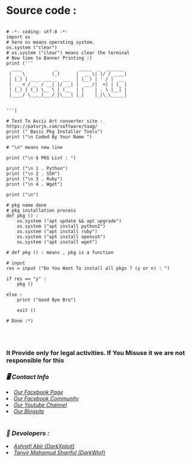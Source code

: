 # Source code :

```

# -*- coding: utf-8 -*-
import os
# here os means operating system.
os.system ("clear")
# os.system ("clear") means clear the terminal
# Now time to Banner Printing :)
print ('''
  ____            _        _____  _  _______ 
 |  _ \          (_)      |  __ \| |/ / ____|
 | |_) | __ _ ___ _  ___  | |__) | ' / |  __ 
 |  _ < / _` / __| |/ __| |  ___/|  <| | |_ |
 | |_) | (_| \__ \ | (__  | |    | . \ |__| |
 |____/ \__,_|___/_|\___| |_|    |_|\_\_____|
                                             
                                             
''')

# Text To Ascii Art converter site : https://patorjk.com/software/taag/
print (" Basic Pkg Installer Tools")
print ("\n Coded By Your Name ")

# "\n" means new line 

print ("\n $ PKG List : ")

print ("\n 1 . Python")
print ("\n 2 . SSH")
print ("\n 3 . Ruby")
print ("\n 4 . Wget")

print ("\n")

# pkg name done 
# pkg installation process 
def pkg () :
    os.system ("apt update && apt upgrade")
    os.system ("apt install python2")
    os.system ("apt install ruby")
    os.system ("apt install openssh")
    os.system ("apt install wget")

# def pkg () : means , pkg is a function 

# input
res = input ("Do You Want To install all pkgs ? (y or n) : ")

if res == "y" :
    pkg ()
   
else :
    print ("Good Bye Bro")

    exit ()
    
# Done :*)


```
<br>
<h3> It Provide only for legal activities. If You Misuse it we are not responsible for this</h3>
<h3><b><i>🖥️ Contact Info </i></b></h3>
<li>  <i><a href="https://www.facebook.com/darkhunter141/">Our Facebook Page </a></i></li>
<li>  <i><a href="https://www.facebook.com/groups/428641821766559/?ref=share">Our Facebook Community</a></i></li>
<li>  <i><a href="https://youtube.com/channel/UCkSB55ezk_2vPVwoqmPVZwg">Our Youtube Channel</a></i></li>
<li>  <i><a href="https://darkhunt3r141.blogspot.com/?m=1">Our Blogsite</a></i></li>

<br>
<h3><b><i>🤠 Devolopers :</i></b></h3>
<li> <i><a href="https://www.facebook.com/ashrafiabir04">Ashrafi Abir (DarkXploit)</a></i></li>
<li>  <i><a href="https://www.facebook.com/tanvirmahamud.shariful.3">Tanvir Mahamud Shariful (DarkWlof)</a></i></li>

